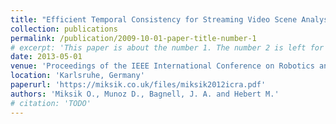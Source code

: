 ```yaml
---
title: "Efficient Temporal Consistency for Streaming Video Scene Analysis"
collection: publications
permalink: /publication/2009-10-01-paper-title-number-1
# excerpt: 'This paper is about the number 1. The number 2 is left for future work.'
date: 2013-05-01
venue: 'Proceedings of the IEEE International Conference on Robotics and Automation (ICRA)'
location: 'Karlsruhe, Germany'
paperurl: 'https://miksik.co.uk/files/miksik2012icra.pdf'
authors: 'Miksik O., Munoz D., Bagnell, J. A. and Hebert M.'
# citation: 'TODO'
---
```

